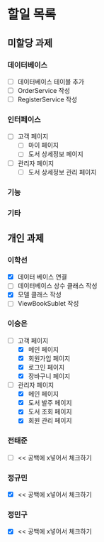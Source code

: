 # 할일 목록

## 미할당 과제

### 데이터베이스
- [ ] 데이터베이스 테이블 추가
- [ ] OrderService 작성
- [ ] RegisterService 작성 

### 인터페이스
- [ ] 고객 페이지
  - [ ] 마이 페이지
  - [ ] 도서 상세정보 페이지
- [ ] 관리자 페이지
  - [ ] 도서 상세정보 관리 페이지

### 기능

### 기타

## 개인 과제

### 이학선
- [x] 데이터 베이스 연결
- [ ] 데이터베이스 상수 클래스 작성
- [x] 모델 클래스 작성
- [ ] ViewBookSublet 작성 
      
### 이승은
- [ ] 고객 페이지
  - [x] 메인 페이지
  - [x] 회원가입 페이지
  - [x] 로그인 페이지
  - [x] 장바구니 페이지
- [ ] 관리자 페이지
  - [x] 메인 페이지
  - [x] 도서 발주 페이지
  - [x] 도서 조회 페이지
  - [x] 회원 관리 페이지
### 전태준
- [ ] << 공백에 x넣어서 체크하기

### 정규민
- [x] << 공백에 x넣어서 체크하기

### 정민구
- [x] << 공백에 x넣어서 체크하기

